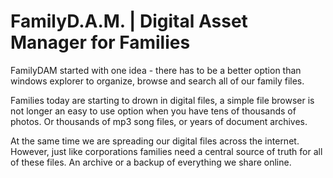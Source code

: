 FamilyD.A.M. | Digital Asset Manager for Families
==============

FamilyDAM started with one idea - there has to be a better option than windows explorer to organize, browse and search all of our family files.

Families today are starting to drown in digital files, a simple file browser is not longer an easy to use option when you have tens of thousands of photos. Or thousands of mp3 song files, or years of document archives. 

At the same time we are spreading our digital files across the internet. However, just like corporations families need a central source of truth for all of these files. An archive or a backup of everything we share online. 
